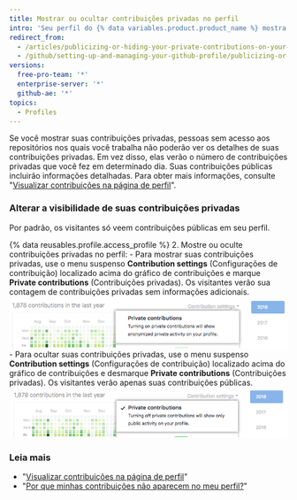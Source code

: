 ```yaml
---
title: Mostrar ou ocultar contribuições privadas no perfil
intro: 'Seu perfil do {% data variables.product.product_name %} mostra um gráfico de contribuições no seu repositório no último ano. Você pode optar por mostrar a atividade anônima de repositórios{% if currentVersion == "free-pro-team@latest" or currentVersion ver_gt "enterprise-server@2.19" %}privados e internos{% else %}privados{% endif %} {% if currentVersion == "free-pro-team@latest" or enterpriseServerVersions contains currentVersion %} além da atividade de repositórios públicos{% endif %}.'
redirect_from:
  - /articles/publicizing-or-hiding-your-private-contributions-on-your-profile
  - /github/setting-up-and-managing-your-github-profile/publicizing-or-hiding-your-private-contributions-on-your-profile
versions:
  free-pro-team: '*'
  enterprise-server: '*'
  github-ae: '*'
topics:
  - Profiles
---
```


Se você mostrar suas contribuições privadas, pessoas sem acesso aos repositórios nos quais você trabalha não poderão ver os detalhes de suas contribuições privadas. Em vez disso, elas verão o número de contribuições privadas que você fez em determinado dia. Suas contribuições públicas incluirão informações detalhadas. Para obter mais informações, consulte "[Visualizar contribuições na página de perfil](/articles/viewing-contributions-on-your-profile-page)".

### Alterar a visibilidade de suas contribuições privadas

Por padrão, os visitantes só veem contribuições públicas em seu perfil.

{% data reusables.profile.access_profile %}
2. Mostre ou oculte contribuições privadas no perfil:
    - Para mostrar suas contribuições privadas, use o menu suspenso **Contribution settings** (Configurações de contribuição) localizado acima do gráfico de contribuições e marque **Private contributions** (Contribuições privadas). Os visitantes verão sua contagem de contribuições privadas sem informações adicionais. ![Habilitar visitantes para ver contribuições privadas a partir do menu suspenso contribution settings (configurações de contribuição)](/assets/images/help/profile/private-contributions-on.png)
    - Para ocultar suas contribuições privadas, use o menu suspenso **Contribution settings** (Configurações de contribuição) localizado acima do gráfico de contribuições e desmarque **Private contributions** (Contribuições privadas). Os visitantes verão apenas suas contribuições públicas. ![Habilitar visitantes para ver contribuições privadas a partir do menu suspenso contribution settings (configurações de contribuição)](/assets/images/help/profile/private-contributions-off.png)

### Leia mais

- "[Visualizar contribuições na página de perfil](/articles/viewing-contributions-on-your-profile-page)"
- "[Por que minhas contribuições não aparecem no meu perfil?](/articles/why-are-my-contributions-not-showing-up-on-my-profile)"
